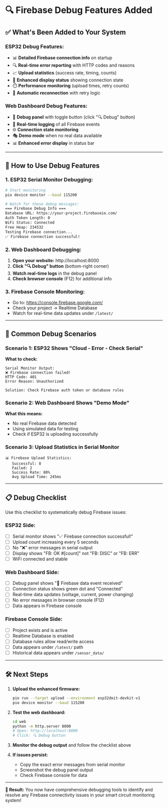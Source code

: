 # 🔍 Firebase Debug Features Added

## ✅ What's Been Added to Your System

### **ESP32 Debug Features:**
- 📊 **Detailed Firebase connection info** on startup
- 🔍 **Real-time error reporting** with HTTP codes and reasons  
- 📈 **Upload statistics** (success rate, timing, counts)
- 🎯 **Enhanced display status** showing connection state
- ⏱️ **Performance monitoring** (upload times, retry counts)
- 🔄 **Automatic reconnection** with retry logic

### **Web Dashboard Debug Features:**
- 🐛 **Debug panel** with toggle button (click "🔍 Debug" button)
- 📝 **Real-time logging** of all Firebase events
- 🌐 **Connection state monitoring**
- 🎭 **Demo mode** when no real data available
- 📊 **Enhanced error display** in status bar

---

## 🚀 How to Use Debug Features

### **1. ESP32 Serial Monitor Debugging:**
```bash
# Start monitoring
pio device monitor --baud 115200

# Watch for these debug messages:
=== Firebase Debug Info ===
Database URL: https://your-project.firebaseio.com/
Auth Token Length: 0
WiFi Status: Connected
Free Heap: 234532
Testing Firebase connection...
✅ Firebase connection successful!
```

### **2. Web Dashboard Debugging:**
1. **Open your website:** http://localhost:8000
2. **Click "🔍 Debug" button** (bottom-right corner)
3. **Watch real-time logs** in the debug panel
4. **Check browser console** (F12) for additional info

### **3. Firebase Console Monitoring:**
- Go to: https://console.firebase.google.com/
- Check your project → Realtime Database
- Watch for real-time data updates under `/latest/`

---

## 🚨 Common Debug Scenarios

### **Scenario 1: ESP32 Shows "Cloud - Error - Check Serial"**
**What to check:**
```
Serial Monitor Output:
❌ Firebase connection failed!
HTTP Code: 401
Error Reason: Unauthorized

Solution: Check Firebase auth token or database rules
```

### **Scenario 2: Web Dashboard Shows "Demo Mode"**
**What this means:**
- No real Firebase data detected
- Using simulated data for testing
- Check if ESP32 is uploading successfully

### **Scenario 3: Upload Statistics in Serial Monitor**
```
📊 Firebase Upload Statistics:
   Successful: 8
   Failed: 2  
   Success Rate: 80%
   Avg Upload Time: 245ms
```

---

## 📋 Debug Checklist

Use this checklist to systematically debug Firebase issues:

### **ESP32 Side:**
- [ ] Serial monitor shows "✅ Firebase connection successful!"
- [ ] Upload count increasing every 5 seconds  
- [ ] No "❌" error messages in serial output
- [ ] Display shows "FB: OK #[count]" not "FB: DISC" or "FB: ERR"
- [ ] WiFi connected and stable

### **Web Dashboard Side:**
- [ ] Debug panel shows "📡 Firebase data event received"
- [ ] Connection status shows green dot and "Connected"
- [ ] Real-time data updates (voltage, current, power changing)
- [ ] No error messages in browser console (F12)
- [ ] Data appears in Firebase console

### **Firebase Console Side:**
- [ ] Project exists and is active
- [ ] Realtime Database is enabled  
- [ ] Database rules allow read/write access
- [ ] Data appears under `/latest/` path
- [ ] Historical data appears under `/sensor_data/`

---

## 🛠️ Next Steps

1. **Upload the enhanced firmware:**
   ```bash
   pio run --target upload --environment esp32doit-devkit-v1
   pio device monitor --baud 115200
   ```

2. **Test the web dashboard:**
   ```bash
   cd web
   python -m http.server 8000
   # Open: http://localhost:8000
   # Click: 🔍 Debug button
   ```

3. **Monitor the debug output** and follow the checklist above

4. **If issues persist:** 
   - Copy the exact error messages from serial monitor
   - Screenshot the debug panel output  
   - Check Firebase console for data

---

**🎯 Result:** You now have comprehensive debugging tools to identify and resolve any Firebase connectivity issues in your smart circuit monitoring system!